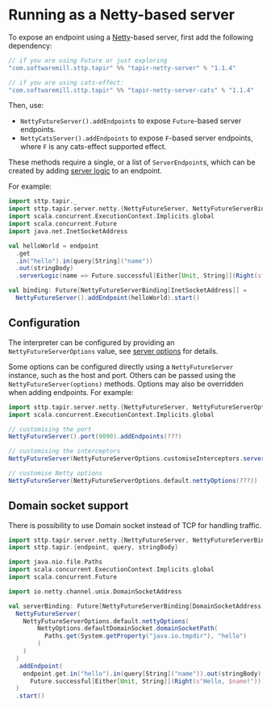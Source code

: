 # Running as a Netty-based server

To expose an endpoint using a [Netty](https://netty.io)-based server, first add the following dependency:

```scala
// if you are using Future or just exploring
"com.softwaremill.sttp.tapir" %% "tapir-netty-server" % "1.1.4"

// if you are using cats-effect:
"com.softwaremill.sttp.tapir" %% "tapir-netty-server-cats" % "1.1.4"
```

Then, use:

* `NettyFutureServer().addEndpoints` to expose `Future`-based server endpoints.
* `NettyCatsServer().addEndpoints` to expose `F`-based server endpoints, where `F` is any cats-effect supported effect.

These methods require a single, or a list of `ServerEndpoint`s, which can be created by adding [server logic](logic.md) 
to an endpoint.

For example:

```scala
import sttp.tapir._
import sttp.tapir.server.netty.{NettyFutureServer, NettyFutureServerBinding}
import scala.concurrent.ExecutionContext.Implicits.global
import scala.concurrent.Future
import java.net.InetSocketAddress

val helloWorld = endpoint
  .get
  .in("hello").in(query[String]("name"))
  .out(stringBody)
  .serverLogic(name => Future.successful[Either[Unit, String]](Right(s"Hello, $name!")))

val binding: Future[NettyFutureServerBinding[InetSocketAddress]] = 
  NettyFutureServer().addEndpoint(helloWorld).start()
```

## Configuration

The interpreter can be configured by providing an `NettyFutureServerOptions` value, see [server options](options.md) for
details.

Some options can be configured directly using a `NettyFutureServer` instance, such as the host and port. Others
can be passed using the `NettyFutureServer(options)` methods. Options may also be overridden when adding endpoints.
For example:

```scala
import sttp.tapir.server.netty.{NettyFutureServer, NettyFutureServerOptions}
import scala.concurrent.ExecutionContext.Implicits.global

// customising the port
NettyFutureServer().port(9090).addEndpoints(???)

// customising the interceptors
NettyFutureServer(NettyFutureServerOptions.customiseInterceptors.serverLog(None).options)

// customise Netty options
NettyFutureServer(NettyFutureServerOptions.default.nettyOptions(???))
```

## Domain socket support

There is possibility to use Domain socket instead of TCP for handling traffic.

```scala
import sttp.tapir.server.netty.{NettyFutureServer, NettyFutureServerBinding, NettyFutureServerOptions, NettyOptions}
import sttp.tapir.{endpoint, query, stringBody}

import java.nio.file.Paths
import scala.concurrent.ExecutionContext.Implicits.global
import scala.concurrent.Future

import io.netty.channel.unix.DomainSocketAddress

val serverBinding: Future[NettyFutureServerBinding[DomainSocketAddress]] =
  NettyFutureServer(
    NettyFutureServerOptions.default.nettyOptions(
        NettyOptions.defaultDomainSocket.domainSocketPath(
          Paths.get(System.getProperty("java.io.tmpdir"), "hello")
        )
    )    
  )
  .addEndpoint(
    endpoint.get.in("hello").in(query[String]("name")).out(stringBody).serverLogic(name =>
      Future.successful[Either[Unit, String]](Right(s"Hello, $name!")))
  )
  .start()
```